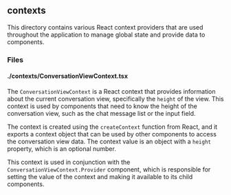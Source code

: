 ## contexts

This directory contains various React context providers that are used throughout the application to manage global state and provide data to components.

### Files

#### ./contexts/ConversationViewContext.tsx

The `ConversationViewContext` is a React context that provides information about the current conversation view, specifically the `height` of the view. This context is used by components that need to know the height of the conversation view, such as the chat message list or the input field.

The context is created using the `createContext` function from React, and it exports a context object that can be used by other components to access the conversation view data. The context value is an object with a `height` property, which is an optional number.

This context is used in conjunction with the `ConversationViewContext.Provider` component, which is responsible for setting the value of the context and making it available to its child components.